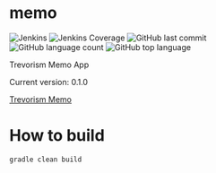 # memo
![Jenkins](https://img.shields.io/jenkins/build/http/trevorism-build.eastus.cloudapp.azure.com/memo)
![Jenkins Coverage](https://img.shields.io/jenkins/coverage/jacoco/http/trevorism-build.eastus.cloudapp.azure.com/memo)
![GitHub last commit](https://img.shields.io/github/last-commit/trevorism/memo)
![GitHub language count](https://img.shields.io/github/languages/count/trevorism/memo)
![GitHub top language](https://img.shields.io/github/languages/top/trevorism/memo)

Trevorism Memo App

Current version: 0.1.0

[Trevorism Memo](https://memo.trevorism.com/)

# How to build
`gradle clean build`